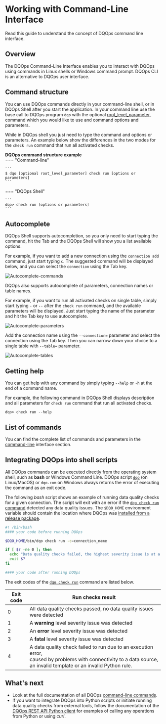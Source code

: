 # Working with Command-Line Interface
Read this guide to understand the concept of DQOps command line interface.

## Overview

The DQOps Command-Line Interface enables you to interact with DQOps using commands in Linux shells or Windows command prompt.
DQOps CLI is an alternative to DQOps user interface.

## Command structure

You can use DQOps commands directly in your command-line shell, or in DQOps Shell after you start the application. 
In your command line use the base call to DQOps program `dqo` with the optional [root_level_parameter](../command-line-interface/dqo.md),
command which you would like to use and command options and parameters. 

While in DQOps shell you just need to type the command and options or parameters. An example below show the differences in
the two modes for the `check run` command that run all activated checks.

**DQOps command structure example**  
=== "Command-line"

    ```
    $ dqo [optional root_level_parameter] check run [options or parameters]
    ```
=== "DQOps Shell"

    ```
    dqo> check run [options or parameters]
    ```

## Autocomplete

DQOps Shell supports autocompletion, so you only need to start typing the command, hit the Tab and the DQOps Shell will show you
a list available options.

For example, if you want to add a new connection using the `connection add` command, just start typing `c`.
The suggested command will be displayed below, and you can select the `connection` using the Tab key.

![Autocomplete-commands](https://dqops.com/docs/images/working-with-dqo/working-with-dqo-shell/autocomplete-commands.png)

DQOps also supports autocomplete of parameters, connection names or table names.

For example, if you want to run all activated checks on single table, simply start typing `-` or `--` after the `check run` command,
and the available parameters will be displayed. Just start typing the name of the parameter and hit the Tab key to use autocomplete.

![Autocomplete-parameters](https://dqops.com/docs/images/working-with-dqo/working-with-dqo-shell/autocomplete-parameters.png)

Add the connection name using the `--connection=` parameter and select the connection using the Tab key. Then you can narrow
down your choice to a single table with `--table=` parameter.

![Autocomplete-tables](https://dqops.com/docs/images/working-with-dqo/working-with-dqo-shell/autocomplete-tables.png)


## Getting help

You can get help with any command by simply typing `--help` or `-h` at the end of a command name.

For example, the following command in DQOps Shell displays description and all parameters for `check run` command that run
all activated checks.

```
dqo> check run --help
```

## List of commands

You can find the complete list of commands and parameters in the [command-line](../command-line-interface/index.md) interface section.

## Integrating DQOps into shell scripts
All DQOps commands can be executed directly from the operating system shell, such as **bash** or Windows Command Line.
DQOps script [`dqo`](../command-line-interface/dqo.md) (on Linux/MacOS) or `dqo.com` on Windows always returns the error of executing the command as an exit code.

The following *bash* script shows an example of running data quality checks for a given connection.
The script will exit with an error if the [`dqo check run` command](../command-line-interface/check.md#dqo-check-run) detected any data quality issues.
The `$DQO_HOME` environment variable should contain the location where DQOps was [installed from a release package](../dqops-installation/install-dqops-from-release-package.md). 

```bash
#! /bin/bash
#### your code before running DQOps

$DQO_HOME/bin/dqo check run -c=connection_name

if [ $? -ne 0 ]; then
  echo "Data quality checks failed, the highest severity issue is at a severity level $?" 
  exit $?
fi

#### your code after running DQOps
```

The exit codes of the [`dqo check run`](../command-line-interface/check.md#dqo-check-run) command are listed below.

| Exit code | Run checks result                                                                                                                                                        |
|-----------|--------------------------------------------------------------------------------------------------------------------------------------------------------------------------|
| 0         | All data quality checks passed, no data quality issues were detected                                                                                                     |
| 1         | A **warning** level severity issue was detected                                                                                                                          | 
| 2         | An **error** level severity issue was detected                                                                                                                           | 
| 3         | A **fatal** level severity issue was detected                                                                                                                            | 
| 4         | A data quality check failed to run due to an execution error, <br/>caused by problems with connectivity to a data source, an invalid template or an invalid Python rule. | 


## What's next

- Look at the full documentation of all DQOps [command-line commands](../command-line-interface/index.md).
- If you want to integrate DQOps into Python scripts or initiate running data quality checks from external tools,
  follow the documentation of the [DQOps REST API Python client](../client/index.md) for examples of calling 
  any operations from Python or using *curl*.
